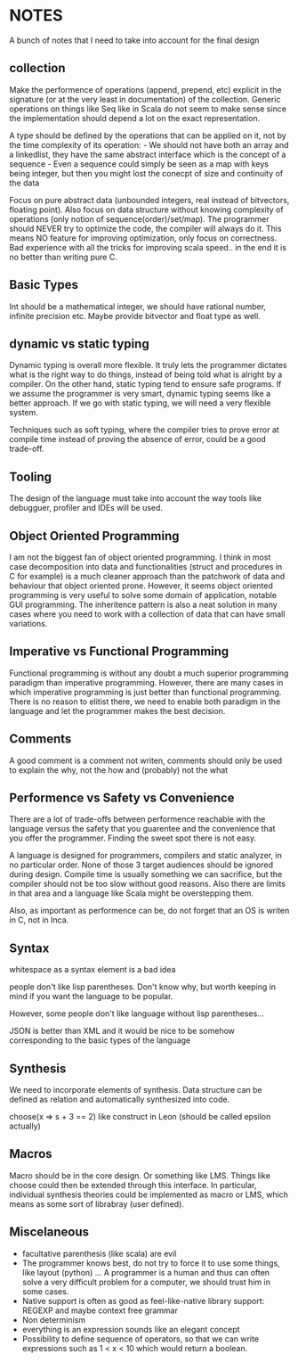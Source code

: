 NOTES
=====

A bunch of notes that I need to take into account for the final design

collection
----------

Make the performence of operations (append, prepend, etc) explicit
in the signature (or at the very least in documentation) of the collection.
Generic operations on things like Seq like in Scala do not seem to make sense
since the implementation should depend a lot on the exact representation.

A type should be defined by the operations that can be applied on it, not by the time complexity of its operation:
	- We should not have both an array and a linkedlist, they have the same abstract interface which is the concept of a sequence
	- Even a sequence could simply be seen as a map with keys being integer, but then you might lost the conecpt of size and continuity of the data

Focus on pure abstract data (unbounded integers, real instead of bitvectors,
floating point). Also focus on data structure without knowing complexity of
operations (only notion of sequence(order)/set/map). The programmer should
NEVER try to optimize the code, the compiler will always do it. This means NO
feature for improving optimization, only focus on correctness. Bad experience
with all the tricks for improving scala speed.. in the end it is no better
than writing pure C.

Basic Types
-----------

Int should be a mathematical integer, we should have rational number, infinite
precision etc. Maybe provide bitvector and float type as well.


dynamic vs static typing
------------------------

Dynamic typing is overall more flexible. It truly lets the programmer dictates
what is the right way to do things, instead of being told what is alright by
a compiler. On the other hand, static typing tend to ensure safe programs. If
we assume the programmer is very smart, dynamic typing seems like a better approach.
If we go with static typing, we will need a very flexible system.

Techniques such as soft typing, where the compiler tries to prove error at compile time
instead of proving the absence of error, could be a good trade-off.

Tooling
-------

The design of the language must take into account the way tools like debugguer, profiler
and IDEs will be used.

Object Oriented Programming
---------------------------

I am not the biggest fan of object oriented programming. I think in most case
decomposition into data and functionalities (struct and procedures in C for
example) is a much cleaner approach than the patchwork of data and behaviour
that object oriented prone. However, it seems object oriented programming is
very useful to solve some domain of application, notable GUI programming. The
inheritence pattern is also a neat solution in many cases where you need to
work with a collection of data that can have small variations.

Imperative vs Functional Programming
------------------------------------

Functional programming is without any doubt a much superior programming paradigm
than imperative programming. However, there are many cases in which imperative
programming is just better than functional programming. There is no reason to elitist
there, we need to enable both paradigm in the language and let the programmer
makes the best decision.

Comments
--------

A good comment is a comment not writen, comments should only be used to explain
the why, not the how and (probably) not the what


Performence vs Safety vs Convenience
------------------------------------

There are a lot of trade-offs between performence reachable with the language versus
the safety that you guarentee and the convenience that you offer the programmer. Finding
the sweet spot there is not easy.

A language is designed for programmers, compilers and static analyzer, in no
particular order.  None of those 3 target audiences should be ignored during
design. Compile time is usually something we can sacrifice, but the compiler should not be too
slow without good reasons. Also there are limits in that area and a language like Scala
might be overstepping them.

Also, as important as performence can be, do not forget that an OS is writen in
C, not in Inca.

Syntax
------

whitespace as a syntax element is a bad idea

people don't like lisp parentheses. Don't know why, but worth keeping in mind if you want the language to be popular.

However, some people don't like language without lisp parentheses...

JSON is better than XML and it would be nice to be somehow corresponding to the basic types of the language

Synthesis
---------

We need to incorporate elements of synthesis. Data structure can be defined as relation and
automatically synthesized into code.

choose(x => s + 3 == 2) like construct in Leon (should be called epsilon actually)

Macros
------

Macro should be in the core design. Or something like LMS. Things like choose
could then be extended through this interface. In particular, individual
synthesis theories could be implemented as macro or LMS, which means as some
sort of librabray (user defined).


Miscelaneous
------------

  * facultative parenthesis (like scala) are evil
  * The programmer knows best, do not try to force it to use some things, like layout (python) ...
    A programmer is a human and thus can often solve a very difficult problem for a computer, we
    should trust him in some cases.
  * Native support is often as good as feel-like-native library support: REGEXP and maybe context free grammar
  * Non determinism
  * everything is an expression sounds like an elegant concept
  * Possibility to define sequence of operators, so that we can write expressions
    such as 1 < x < 10 which would return a boolean.




